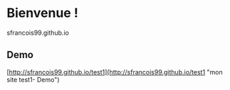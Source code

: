 
# Bienvenue !

sfrancois99.github.io

## Demo ##

[http://sfrancois99.github.io/test1](http://sfrancois99.github.io/test1 "mon site test1- Demo")
